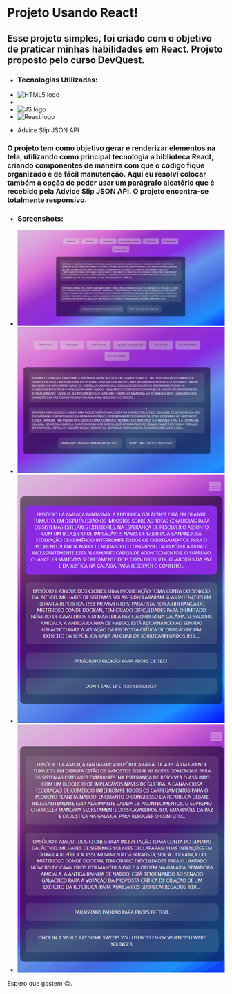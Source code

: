 <h1>Projeto Usando React!</h1>

<h2>Esse projeto simples, foi criado com o objetivo de praticar minhas habilidades em React. Projeto proposto pelo curso DevQuest.</h2>

<ul>
    <li><h3>Tecnologias Utilizadas:</h3></li>
    <li><img src="https://cdn.jsdelivr.net/gh/devicons/devicon/icons/html5/html5-original-wordmark.svg" alt="HTML5 logo" width="30px"/></li>
    <li><link src="https://cdn.jsdelivr.net/gh/devicons/devicon/icons/css3/css3-original-wordmark.svg" alt="CSS3 Logo" width="30px"/></li>
    <li><img src="https://cdn.jsdelivr.net/gh/devicons/devicon/icons/javascript/javascript-original.svg" alt="JS logo" width="30px"/></li>
    <li><img src="https://cdn.jsdelivr.net/gh/devicons/devicon/icons/react/react-original-wordmark.svg" alt="React logo" width="30px"/></li>
    <li><p>Advice Slip JSON API</p></li>
</ul>

<h3>O projeto tem como objetivo gerar e renderizar elementos na tela, utilizando como principal tecnologia a biblioteca React, criando componentes de maneira com que o código fique organizado e de fácil manutenção. Aqui eu resolvi colocar também a opção de poder usar um parágrafo aleatório que é recebido pela Advice Slip JSON API. O projeto encontra-se totalmente responsivo.</h3>

<ul>
    <li><h3>Screenshots:</h3></li>
    <li><img src="./public/screenshots/desktop-1.png" alt="Desktop screensshot"></li>
    <li><img src="./public/screenshots/desktop-animation.gif" alt="Desktop Gif"></li>
    <li><img src="./public/screenshots/mobile.png" alt="Mobile screensshot"></li>
    <li><img src="./public/screenshots/mobile-animation.gif" alt="Mobile Gif"></li>
</ul>

<span>Espero que gostem 😊.</span>